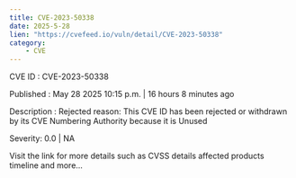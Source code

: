 ```yaml
---
title: CVE-2023-50338
date: 2025-5-28
lien: "https://cvefeed.io/vuln/detail/CVE-2023-50338"
category:
    - CVE
---
```


CVE ID : CVE-2023-50338

Published :  May 28
2025
10:15 p.m. | 16 hours
8 minutes ago

Description : Rejected reason: This CVE ID has been rejected or withdrawn by its CVE Numbering Authority because it is Unused

Severity: 0.0 | NA

Visit the link for more details
such as CVSS details
affected products
timeline
and more...
